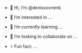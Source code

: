 - 👋 Hi, I’m @denisvovnenk
- 👀 I’m interested in ...
- 🌱 I’m currently learning ...
- 💞️ I’m looking to collaborate on ...

- ⚡ Fun fact: ...

<!---
denisvovnenk/denisvovnenk is a ✨ special ✨ repository because its `README.md` (this file) appears on your GitHub profile.
You can click the Preview link to take a look at your changes.
--->
